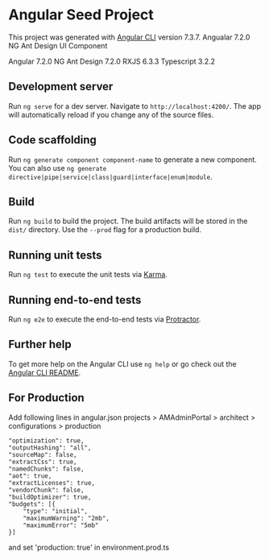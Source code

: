 # Angular Seed Project

This project was generated with [Angular CLI](https://github.com/angular/angular-cli) version 7.3.7.
Angualar 7.2.0
NG Ant Design UI Component

Angular 7.2.0
NG Ant Design 7.2.0
RXJS 6.3.3
Typescript 3.2.2

## Development server

Run `ng serve` for a dev server. Navigate to `http://localhost:4200/`. The app will automatically reload if you change any of the source files.

## Code scaffolding

Run `ng generate component component-name` to generate a new component. You can also use `ng generate directive|pipe|service|class|guard|interface|enum|module`.

## Build

Run `ng build` to build the project. The build artifacts will be stored in the `dist/` directory. Use the `--prod` flag for a production build.

## Running unit tests

Run `ng test` to execute the unit tests via [Karma](https://karma-runner.github.io).

## Running end-to-end tests

Run `ng e2e` to execute the end-to-end tests via [Protractor](http://www.protractortest.org/).

## Further help

To get more help on the Angular CLI use `ng help` or go check out the [Angular CLI README](https://github.com/angular/angular-cli/blob/master/README.md).

## For Production
Add following lines in angular.json projects > AMAdminPortal > architect > configurations > production

    "optimization": true,
    "outputHashing": "all",
    "sourceMap": false,
    "extractCss": true,
    "namedChunks": false,
    "aot": true,
    "extractLicenses": true,
    "vendorChunk": false,
    "buildOptimizer": true,
    "budgets": [{
        "type": "initial",
        "maximumWarning": "2mb",
        "maximumError": "5mb"
    }]

and set 'production: true' in environment.prod.ts
